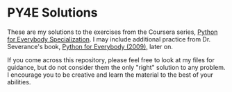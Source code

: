 # PY4E Solutions
These are my solutions to the exercises from  the Coursera series, <a href="https://www.coursera.org/specializations/python">Python for Everybody Specialization</a>. I may include additional practice from Dr. Severance's book, <a href="https://www.py4e.com/">Python for Everybody (2009),</a> later on.

If you come across this repository, please feel free to look at my files for guidance, but do not consider them the only "right" solution to any problem. I encourage you to be creative and learn the material to the best of your abilities. 
